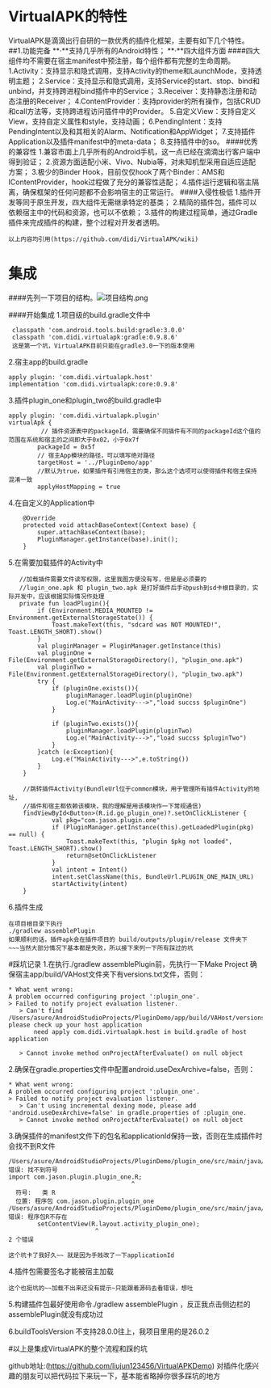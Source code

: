 # VirtualAPK的特性
VirtualAPK是滴滴出行自研的一款优秀的插件化框架，主要有如下几个特性。
##1.功能完备
**·**支持几乎所有的Android特性；
**·**四大组件方面
####四大组件均不需要在宿主manifest中预注册，每个组件都有完整的生命周期。
1.Activity：支持显示和隐式调用，支持Activity的theme和LaunchMode，支持透明主题；
2.Service：支持显示和隐式调用，支持Service的start、stop、bind和unbind，并支持跨进程bind插件中的Service；
3.Receiver：支持静态注册和动态注册的Receiver；
4.ContentProvider：支持provider的所有操作，包括CRUD和call方法等，支持跨进程访问插件中的Provider。
5.自定义View：支持自定义View，支持自定义属性和style，支持动画；
6.PendingIntent：支持PendingIntent以及和其相关的Alarm、Notification和AppWidget；
7.支持插件Application以及插件manifest中的meta-data；
8.支持插件中的so。
####优秀的兼容性
 1.兼容市面上几乎所有的Android手机，这一点已经在滴滴出行客户端中得到验证；
 2.资源方面适配小米、Vivo、Nubia等，对未知机型采用自适应适配方案；
 3.极少的Binder Hook，目前仅仅hook了两个Binder：AMS和IContentProvider，hook过程做了充分的兼容性适配；
 4.插件运行逻辑和宿主隔离，确保框架的任何问题都不会影响宿主的正常运行。
####入侵性极低
1.插件开发等同于原生开发，四大组件无需继承特定的基类；
2.精简的插件包，插件可以依赖宿主中的代码和资源，也可以不依赖；
3.插件的构建过程简单，通过Gradle插件来完成插件的构建，整个过程对开发者透明。
```
以上内容均引用(https://github.com/didi/VirtualAPK/wiki)
```
 # 集成
####先列一下项目的结构。![项目结构.png](https://upload-images.jianshu.io/upload_images/10881059-79344da540e0be92.png?imageMogr2/auto-orient/strip%7CimageView2/2/w/1240)

####开始集成
1.项目级的build.gradle文件中
```
 classpath 'com.android.tools.build:gradle:3.0.0'
 classpath 'com.didi.virtualapk:gradle:0.9.8.6'
 这是第一个坑，VirtualAPK目前只能在gradle3.0一下的版本使用
```
2.宿主app的build.gradle
```
apply plugin: 'com.didi.virtualapk.host'
implementation 'com.didi.virtualapk:core:0.9.8'
```
3.插件plugin_one和plugin_two的build.gradle中
```
apply plugin: 'com.didi.virtualapk.plugin'
virtualApk {
         // 插件资源表中的packageId，需要确保不同插件有不同的packageId这个值的范围在系统和宿主的之间即大于0x02，小于0x7f
        packageId = 0x5f
        // 宿主App模块的路径，可以填写绝对路径
        targetHost = '../PluginDemo/app' 
        //默认为true，如果插件有引用宿主的类，那么这个选项可以使得插件和宿主保持混淆一致
        applyHostMapping = true
```
4.在自定义的Application中
```
    @Override
    protected void attachBaseContext(Context base) {
        super.attachBaseContext(base);
        PluginManager.getInstance(base).init();
    }
```
5.在需要加载插件的Activity中
```
   //加载插件需要文件读写权限，这里我图方便没有写，但是是必须要的
   //lugin_one.apk 和 plugin_two.apk 是打好插件后手动push到sd卡根目录的，实际开发中，应该根据实际情况作处理
   private fun loadPlugin(){
        if (Environment.MEDIA_MOUNTED != Environment.getExternalStorageState()) {
            Toast.makeText(this, "sdcard was NOT MOUNTED!", Toast.LENGTH_SHORT).show()
        }
        val pluginManager = PluginManager.getInstance(this)
        val pluginOne = File(Environment.getExternalStorageDirectory(), "plugin_one.apk")
        val pluginTwo = File(Environment.getExternalStorageDirectory(), "plugin_two.apk")
        try {
            if (pluginOne.exists()){
                pluginManager.loadPlugin(pluginOne)
                Log.e("MainActivity--->","load succss $pluginOne")
            }

            if (pluginTwo.exists()){
                pluginManager.loadPlugin(pluginTwo)
                Log.e("MainActivity--->","load succss $pluginTwo")
            }
        }catch (e:Exception){
            Log.e("MainActivity--->",e.toString())
        }
    }

    //跳转插件Activity(BundleUrl位于common模块，用于管理所有插件Activity的地址,
    //插件和宿主都依赖该模块，我的理解是用该模块作一下常规通信)
    findViewById<Button>(R.id.go_plugin_one)?.setOnClickListener {
            val pkg="com.jason.plugin.one"
            if (PluginManager.getInstance(this).getLoadedPlugin(pkg) == null) {
                Toast.makeText(this, "plugin $pkg not loaded", Toast.LENGTH_SHORT).show()
                return@setOnClickListener
            }
            val intent = Intent()
            intent.setClassName(this, BundleUrl.PLUGIN_ONE_MAIN_URL)
            startActivity(intent)
    }
```
6.插件生成
```
在项目根目录下执行
./gradlew assemblePlugin
如果顺利的话，插件apk会在插件项目的 build/outputs/plugin/release 文件夹下
~~~当然大部分情况下基本都是失败，所以接下来列一下所有踩过的坑
```
#踩坑记录
1.在执行./gradlew assemblePlugin前，先执行一下Make Project 确保宿主app/build/VAHost文件夹下有versions.txt文件，否则：
```
* What went wrong:
A problem occurred configuring project ':plugin_one'.
> Failed to notify project evaluation listener.
   > Can't find /Users/asure/AndroidStudioProjects/PluginDemo/app/build/VAHost/versions.txt, please check up your host application
       need apply com.didi.virtualapk.host in build.gradle of host application 

   > Cannot invoke method onProjectAfterEvaluate() on null object

```
2.确保在gradle.properties文件中配置android.useDexArchive=false，否则：
```
* What went wrong:
A problem occurred configuring project ':plugin_one'.
> Failed to notify project evaluation listener.
   > Can't using incremental dexing mode, please add 'android.useDexArchive=false' in gradle.properties of :plugin_one.
   > Cannot invoke method onProjectAfterEvaluate() on null object

```
3.确保插件的manifest文件下的包名和applicationId保持一致，否则在生成插件时会找不到R文件
```
/Users/asure/AndroidStudioProjects/PluginDemo/plugin_one/src/main/java/com/jason/plugin/one/activitis/PluginOneActivity.java:6: 错误: 找不到符号
import com.jason.plugin.plugin_one.R;
                                  ^
  符号:   类 R
  位置: 程序包 com.jason.plugin.plugin_one
/Users/asure/AndroidStudioProjects/PluginDemo/plugin_one/src/main/java/com/jason/plugin/one/activitis/PluginOneActivity.java:18: 错误: 程序包R不存在
        setContentView(R.layout.activity_plugin_one);
                        ^
2 个错误

这个坑卡了我好久~~ 就是因为手贱改了一下applicationId
```
4.插件包需要签名才能被宿主加载
```
这个也挺坑的~~加载不出来还没有提示~只能跟着源码去看错误，想吐
```
5.构建插件包最好使用命令./gradlew assemblePlugin ，反正我点击侧边栏的assemblePlugin就没有成功过

6.buildToolsVersion 不支持28.0.0往上，我项目里用的是26.0.2

#以上是集成VirtualAPK的整个流程和踩的坑

github地址:(https://github.com/liujun123456/VirtualAPKDemo)
对插件化感兴趣的朋友可以把代码拉下来玩一下，基本能省略掉你很多踩坑的地方


  